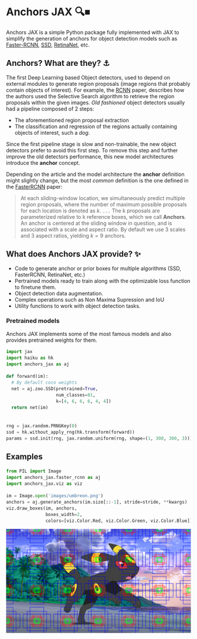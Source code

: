 # Anchors JAX 🔍⏹

Anchors JAX is a simple Python package fully implemented with JAX to simplify the generation
of anchors for object detection models such as [Faster-RCNN](https://arxiv.org/abs/1506.01497), 
[SSD](https://arxiv.org/abs/1512.02325), [RetinaNet](https://arxiv.org/abs/1708.02002), etc.

## Anchors? What are they? ⚓

The first Deep Learning based Object detectors, used to depend on external modules to
generate region proposals (image regions that probably contain objects of interest). 
For example, the [RCNN](https://arxiv.org/abs/1311.2524) paper, describes how the authors
used the Selective Search algorithm to retrieve the region proposals within the given 
images. *Old fashioned* object detectors usually had a pipeline composed of 2 steps:

- The aforementioned region proposal extraction
- The classification and regression of the regions actually containing objects of interest, such a *dog*.

Since the first pipeline stage is slow and non-trainable, the new object detectors 
prefer to avoid this first step. To remove this step and further improve the old
detectors performance, this new model architectures introduce the **anchor** concept.

Depending on the article and the model architecture the **anchor** definition might slightly change, but
the most *common* definition is the one defined in the [FasterRCNN](https://arxiv.org/abs/1506.01497) paper:

> At each sliding-window location, we simultaneously
predict multiple region proposals, where the number
of maximum possible proposals for each location is
denoted as $k$. `...` The k proposals are parameterized relative to k reference boxes, which we call
**Anchors**.  An anchor is centered at the sliding window
in question, and is associated with a scale and aspect
ratio.  By default we use 3 scales and
3 aspect ratios, yielding $k = 9$ anchors.

## What does Anchors JAX provide? ✨

- Code to generate anchor or prior boxes for multiple algorithms (SSD, FasterRCNN, RetinaNet, etc.)
- Pertrained models ready to train along with the optimizable loss function to finetune them.
- Object detection data augmentation.
- Complex operations such as Non Maxima Supression and IoU
- Utility functions to work with object detection tasks.

### Pretrained models

Anchors JAX implements some of the most famous models and also provides 
pretrained weights for them.

```python
import jax
import haiku as hk
import anchors_jax as aj

def forward(im):
  # By default coco weights
  net = aj.zoo.SSD(pretrained=True,
                   num_classes=81, 
                   k=[4, 6, 6, 6, 4, 4])
  return net(im)


rng = jax.random.PRNGKey(0)
ssd = hk.without_apply_rng(hk.transform(forward))
params = ssd.init(rng, jax.random.uniform(rng, shape=(1, 300, 300, 3)))
```

## Examples

```python
from PIL import Image
import anchors_jax.faster_rcnn as aj
import anchors_jax.viz as viz

im = Image.open('images/umbreon.png')
anchors = aj.generate_anchors(im.size[::-1], stride=stride, **kwargs)
viz.draw_boxes(im, anchors, 
               boxes_width=2, 
               colors=[viz.Color.Red, viz.Color.Green, viz.Color.Blue]).show()
```

<img src="images/tiled-over-umbreon.png" alt="tiled anchors over umbreon">
